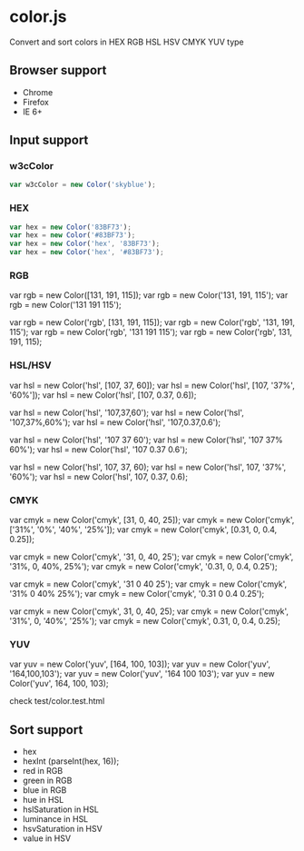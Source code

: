 # color.js

Convert and sort colors in HEX RGB HSL HSV CMYK YUV type

## Browser support

* Chrome
* Firefox
* IE 6+

## Input support

### w3cColor

```js
var w3cColor = new Color('skyblue');
```

### HEX

```js
var hex = new Color('83BF73');
var hex = new Color('#83BF73');
var hex = new Color('hex', '83BF73');
var hex = new Color('hex', '#83BF73');
```

### RGB

var rgb = new Color([131, 191, 115]);
var rgb = new Color('131, 191, 115');
var rgb = new Color('131 191 115');

var rgb = new Color('rgb', [131, 191, 115]);
var rgb = new Color('rgb', '131, 191, 115');
var rgb = new Color('rgb', '131 191 115');
var rgb = new Color('rgb', 131, 191, 115);


### HSL/HSV

var hsl = new Color('hsl', [107, 37, 60]);
var hsl = new Color('hsl', [107, '37%', '60%']);
var hsl = new Color('hsl', [107, 0.37, 0.6]);

var hsl = new Color('hsl', '107,37,60');
var hsl = new Color('hsl', '107,37%,60%');
var hsl = new Color('hsl', '107,0.37,0.6');

var hsl = new Color('hsl', '107 37 60');
var hsl = new Color('hsl', '107 37% 60%');
var hsl = new Color('hsl', '107 0.37 0.6');

var hsl = new Color('hsl', 107, 37, 60);
var hsl = new Color('hsl', 107, '37%', '60%');
var hsl = new Color('hsl', 107, 0.37, 0.6);

### CMYK

var cmyk = new Color('cmyk', [31, 0, 40, 25]);
var cmyk = new Color('cmyk', ['31%', '0%', '40%', '25%']);
var cmyk = new Color('cmyk', [0.31, 0, 0.4, 0.25]);

var cmyk = new Color('cmyk', '31, 0, 40, 25');
var cmyk = new Color('cmyk', '31%, 0, 40%, 25%');
var cmyk = new Color('cmyk', '0.31, 0, 0.4, 0.25');

var cmyk = new Color('cmyk', '31 0 40 25');
var cmyk = new Color('cmyk', '31% 0 40% 25%');
var cmyk = new Color('cmyk', '0.31 0 0.4 0.25');

var cmyk = new Color('cmyk', 31, 0, 40, 25);
var cmyk = new Color('cmyk', '31%', 0, '40%', '25%');
var cmyk = new Color('cmyk', 0.31, 0, 0.4, 0.25);

### YUV

var yuv = new Color('yuv', [164, 100, 103]);
var yuv = new Color('yuv', '164,100,103');
var yuv = new Color('yuv', '164 100 103');
var yuv = new Color('yuv', 164, 100, 103);

check test/color.test.html

## Sort support

* hex
* hexInt (parseInt(hex, 16));
* red in RGB
* green in RGB
* blue in RGB
* hue in HSL
* hslSaturation in HSL
* luminance in HSL
* hsvSaturation in HSV
* value in HSV